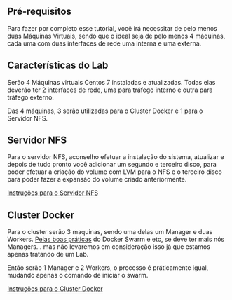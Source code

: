 ## Pré-requisitos

Para fazer por completo esse tutorial, você irá necessitar de pelo menos duas Máquinas Virtuais, sendo que o ideal seja de pelo menos 4 máquinas, cada uma com duas interfaces de rede uma interna e uma externa.

## Características do Lab

Serão 4 Máquinas virtuais Centos 7 instaladas e atualizadas. Todas elas deverão ter 2 interfaces de rede, uma para tráfego interno e outra para tráfego externo.

Das 4 máquinas, 3 serão utilizadas para o Cluster Docker e 1 para o Servidor NFS.

## Servidor NFS

Para o servidor NFS, aconselho efetuar a instalação do sistema, atualizar e depois de tudo pronto você adicionar um segundo e terceiro disco, para poder efetuar a criação do volume com LVM para o NFS e o terceiro disco para poder fazer a expansão do volume criado anteriormente.

[Instruções para o Servidor NFS](https://github.com/weslleycsil/cursos-palestras/blob/master/Cluster%20Docker/install/NFS-Server.md)

## Cluster Docker

Para o cluster serão 3 maquinas, sendo uma delas um Manager e duas Workers. [Pelas boas práticas](https://docs.docker.com/engine/swarm/admin_guide/) do Docker Swarm e etc, se deve ter mais nós Managers... mas não levaremos em consideração isso já que estamos apenas tratando de um Lab.

Então serão 1 Manager e 2 Workers, o processo é práticamente igual, mudando apenas o comando de iniciar o swarm.

[Instruções para o Cluster Docker](https://github.com/weslleycsil/cursos-palestras/blob/master/Cluster%20Docker/install/Docker.md)